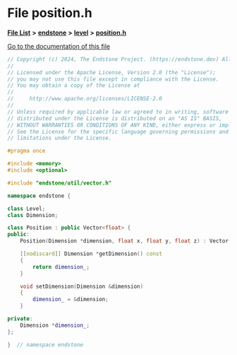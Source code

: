 

# File position.h

[**File List**](files.md) **>** [**endstone**](dir_6cf277b678674f97c7a2b6b3b2447b33.md) **>** [**level**](dir_8e239ca1e5fd0d936d66a30330d3a329.md) **>** [**position.h**](position_8h.md)

[Go to the documentation of this file](position_8h.md)


```C++
// Copyright (c) 2024, The Endstone Project. (https://endstone.dev) All Rights Reserved.
//
// Licensed under the Apache License, Version 2.0 (the "License");
// you may not use this file except in compliance with the License.
// You may obtain a copy of the License at
//
//     http://www.apache.org/licenses/LICENSE-2.0
//
// Unless required by applicable law or agreed to in writing, software
// distributed under the License is distributed on an "AS IS" BASIS,
// WITHOUT WARRANTIES OR CONDITIONS OF ANY KIND, either express or implied.
// See the License for the specific language governing permissions and
// limitations under the License.

#pragma once

#include <memory>
#include <optional>

#include "endstone/util/vector.h"

namespace endstone {

class Level;
class Dimension;

class Position : public Vector<float> {
public:
    Position(Dimension *dimension, float x, float y, float z) : Vector(x, y, z), dimension_(dimension) {}

    [[nodiscard]] Dimension *getDimension() const
    {
        return dimension_;
    }

    void setDimension(Dimension &dimension)
    {
        dimension_ = &dimension;
    }

private:
    Dimension *dimension_;
};

}  // namespace endstone
```


